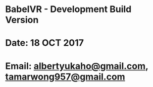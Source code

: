 # BabelVR - Development Build Version
# Date: 18 OCT 2017

# Email: albertyukaho@gmail.com, tamarwong957@gmail.com



